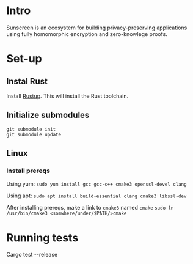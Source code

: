 # Intro

Sunscreen is an ecosystem for building privacy-preserving applications using fully homomorphic encryption and zero-knowlege proofs.

# Set-up
## Instal Rust
Install [Rustup](https://rustup.rs/). This will install the Rust toolchain.

## Initialize submodules
```
git submodule init
git submodule update
```

## Linux
### Install prereqs
Using yum:
```sudo yum install gcc gcc-c++ cmake3 openssl-devel clang```

Using apt:
```sudo apt install build-essential clang cmake3 libssl-dev```

After installing prereqs, make a link to `cmake3` named `cmake`
```sudo ln /usr/bin/cmake3 <somwhere/under/$PATH/>cmake```

# Running tests
Cargo test --release
